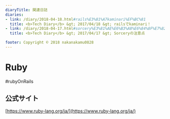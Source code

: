 ```yaml
---
diaryTitle: 関連日誌
diaries:
- link: /diary/2018-04-18.html#rails%E3%81%A7kaminari%EF%BC%81
  title: <b>Tech Diary</b> &gt; 2017/04/18 &gt; railsでkaminari！
- link: /diary/2018-04-17.html#sorcery%E3%81%AE%E6%B3%A8%E6%84%8F%E7%82%B9
  title: <b>Tech Diary</b> &gt; 2017/04/17 &gt; Sorceryの注意点

footer: Copyright © 2018 nakanakamu0828
---
```

# Ruby
#rubyOnRails
## 公式サイト
[https://www.ruby-lang.org/ja/](https://www.ruby-lang.org/ja/)
